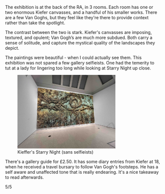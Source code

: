 The exhibition is at the back of the RA, in 3 rooms. Each room has one or two enormous Kiefer canvasses, and a handful of his smaller works. There are a few Van Goghs, but they feel like they're there to provide context rather than take the spotlight.

The contrast between the two is stark. Kiefer's canvasses are imposing, textured, and opulent; Van Gogh’s are much more subdued. Both carry a sense of solitude, and capture the mystical quality of the landscapes they depict.

The paintings were beautiful - when I could actually see them. This exhibition was not spared a few gallery selfieists. One had the temerity to tut at a lady for lingering too long while looking at Starry Night up close.

<figure class="post-image">
  <img src="../../assets/images/kiefer-starry-night.jpg" alt="Starry night" style="width: 75%" />
  <figcaption>Kieffer's Starry Night (sans selfieists)</figcaption>
</figure>

There's a gallery guide for £2.50. It has some diary entries from Kiefer at 18, when he received a travel bursary to follow Van Gogh's footsteps. He has a self aware and unaffected tone that is really endearing. It's a nice takeaway to read afterwards.

5/5
